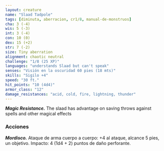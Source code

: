 ```yaml
---
layout: creature
name: "Slaad Tadpole"
tags: [diminuta, aberracion, cr1/8, manual-de-monstruos]
cha: 3 (-4)
wis: 5 (-3)
int: 3 (-4)
con: 10 (0)
dex: 15 (+2)
str: 7 (-2)
size: Tiny aberration
alignment: chaotic neutral
challenge: "1/8 (25 XP)"
languages: "understands Slaad but can't speak"
senses: "Visión en la oscuridad 60 pies (18 mts)"
skills: "Sigilo +4"
speed: "30 ft."
hit_points: "10 (4d4)"
armor_class: "12"
damage_resistances: "acid, cold, fire, lightning, thunder"
---
```


***Magic Resistance.*** The slaad has advantage on saving throws against spells and other magical effects

### Acciones

***Mordisco.*** Ataque de arma cuerpo a cuerpo: +4 al ataque, alcance 5 pies, un objetivo. Impacto: 4 (1d4 + 2) puntos de daño perforante.